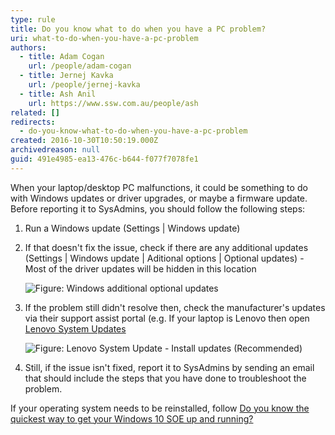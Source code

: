 ```yaml
---
type: rule
title: Do you know what to do when you have a PC problem?
uri: what-to-do-when-you-have-a-pc-problem
authors:
  - title: Adam Cogan
    url: /people/adam-cogan
  - title: Jernej Kavka
    url: /people/jernej-kavka
  - title: Ash Anil
    url: https://www.ssw.com.au/people/ash
related: []
redirects:
  - do-you-know-what-to-do-when-you-have-a-pc-problem
created: 2016-10-30T10:50:19.000Z
archivedreason: null
guid: 491e4985-ea13-476c-b644-f077f7078fe1
---
```

When your laptop/desktop PC malfunctions, it could be something to do with Windows updates or driver upgrades, or maybe a firmware update. Before reporting it to SysAdmins, you should follow the following steps:

<!--endintro-->

1. Run a Windows update (Settings | Windows update)
2. If that doesn't fix the issue, check if there are any additional updates (Settings | Windows update | Aditional options | Optional updates) - Most of the driver updates will be hidden in this location

   ![Figure: Windows additional optional updates ](aditional_update.jpg)
3. If the problem still didn't resolve then, check the manufacturer's updates via their support assist portal (e.g. If your laptop is Lenovo then open [Lenovo System Updates](https://support.lenovo.com/au/en/downloads/ds012808-lenovo-system-update-for-windows-10-7-32-bit-64-bit-desktop-notebook-workstation) 

   ![Figure: Lenovo System Update - Install updates (Recommended)](lenovo_update.jpg)
4. Still, if the issue isn't fixed, report it to SysAdmins by sending an email that should include the steps that you have done to troubleshoot the problem. 

If your operating system needs to be reinstalled, follow [Do you know the quickest way to get your Windows 10 SOE up and running?](/do-you-know-the-quickest-way-to-get-your-windows-10-soe-up-and-running)